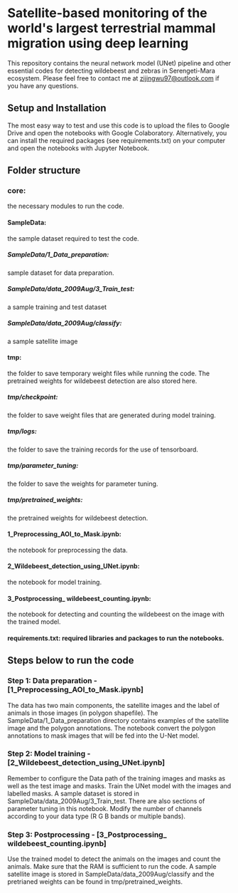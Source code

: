 # Satellite-based monitoring of the world's largest terrestrial mammal migration using deep learning
This repository contains the neural network model (UNet) pipeline and other essential codes for detecting wildebeest and zebras in Serengeti-Mara ecosystem. Please feel free to contact me at zijingwu97@outlook.com if you have any questions.

## Setup and Installation
The most easy way to test and use this code is to upload the files to Google Drive and open the notebooks with Google Colaboratory.
Alternatively, you can install the required packages (see requirements.txt) on your computer and open the notebooks with Jupyter Notebook.

## Folder structure
### core: 
the necessary modules to run the code.

#### SampleData: 
the sample dataset required to test the code.
##### SampleData/1_Data_preparation: 
sample dataset for data preparation.
##### SampleData/data_2009Aug/3_Train_test: 
a sample training and test dataset
##### SampleData/data_2009Aug/classify: 
a sample satellite image

#### tmp: 
the folder to save temporary weight files while running the code. The pretrained weights for wildebeest detection are also stored here.
##### tmp/checkpoint: 
the folder to save weight files that are generated during model training.
##### tmp/logs: 
the folder to save the training records for the use of tensorboard.
##### tmp/parameter_tuning: 
the folder to save the weights for parameter tuning.
##### tmp/pretrained_weights: 
the pretrained weights for wildebeest detection.

#### 1_Preprocessing_AOI_to_Mask.ipynb: 
the notebook for preprocessing the data.

#### 2_Wildebeest_detection_using_UNet.ipynb: 
the notebook for model training.

#### 3_Postprocessing_ wildebeest_counting.ipynb: 
the notebook for detecting and counting the wildebeest on the image with the trained model.

#### requirements.txt: required libraries and packages to run the notebooks.

## Steps below to run the code

### Step 1: Data preparation - [1_Preprocessing_AOI_to_Mask.ipynb]
The data has two main components, the satellite images and the label of animals in those images (in polygon shapefile). 
The SampleData/1_Data_preparation directory contains examples of the satellite image and the polygon annotations.
The notebook convert the polygon annotations to mask images that will be fed into the U-Net model.

### Step 2: Model training - [2_Wildebeest_detection_using_UNet.ipynb]
Remember to configure the Data path of the training images and masks as well as the test image and masks.
Train the UNet model with the images and labelled masks. A sample dataset is stored in SampleData/data_2009Aug/3_Train_test.
There are also sections of parameter tuning in this notebook.
Modify the number of channels according to your data type (R G B bands or multiple bands).

### Step 3: Postprocessing - [3_Postprocessing_ wildebeest_counting.ipynb]
Use the trained model to detect the animals on the images and count the animals. Make sure that the RAM is sufficient to run the code.
A sample satellite image is stored in SampleData/data_2009Aug/classify and the pretrianed weights can be found in tmp/pretrained_weights.

